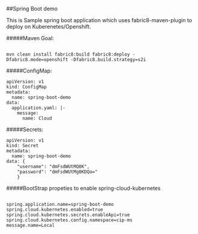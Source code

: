 ##Spring Boot demo

This is Sample spring boot application which uses fabric8-maven-plugin to deploy on Kuberenetes/Openshift.

#####Maven Goal:
```

mvn clean install fabric8:build fabric8:deploy -Dfabric8.mode=openshift -Dfabric8.build.strategy=s2i

```

#####ConfigMap:
```
apiVersion: v1
kind: ConfigMap
metadata:
  name: spring-boot-demo
data:
  application.yaml: |-
    message:
      name: Cloud
```      

#####Secrets:
```
apiVersion: v1
kind: Secret
metadata:
  name: spring-boot-demo
data: { 
    "username": "dmFsdWUtMQ0K",
    "password": "dmFsdWUtMg0KDQo="
    }
```

#####BootStrap propeties to enable spring-cloud-kubernetes
```

spring.application.name=spring-boot-demo
spring.cloud.kubernetes.enabled=true
spring.cloud.kubernetes.secrets.enableApi=true
spring.cloud.kubernetes.config.namespace=cip-ms
message.name=Local

```